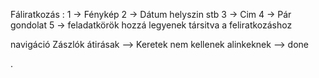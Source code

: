 Fáliratkozás :
 1 -> Fénykép
 2 -> Dátum helyszin stb
 3 -> Cim
 4 -> Pár gondolat
 5 -> feladatkörök hozzá legyenek társitva a feliratkozáshoz

navigáció
Zászlók átirásak -->
Keretek nem kellenek alinkeknek --> done

. 
